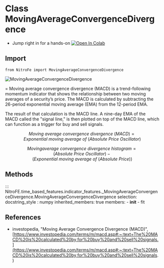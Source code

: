 

# Class MovingAverageConvergenceDivergence

* Jump right in for a hands-on [![Open In Colab](https://camo.githubusercontent.com/52feade06f2fecbf006889a904d221e6a730c194/68747470733a2f2f636f6c61622e72657365617263682e676f6f676c652e636f6d2f6173736574732f636f6c61622d62616467652e737667)](https://colab.research.google.com/drive/1Haj2YNNp36emN47ok9J7fhXGiQUgYIac?usp=sharing)

## Import
`
from NitroFe import MovingAverageConvergenceDivergence
`

![MovingAverageConvergenceDivergence](https://media.giphy.com/media/YxGDsuUB8WkHnCnLXE/giphy.gif)

=
Moving average convergence divergence (MACD) is a trend-following momentum indicator that shows the relationship
between two moving averages of a security’s price. The MACD is calculated by subtracting the 26-period exponential
moving average (EMA) from the 12-period EMA.

The result of that calculation is the MACD line. A nine-day EMA of the MACD called the "signal line,"
is then plotted on top of the MACD line, which can function as a trigger for buy and sell signals.

$$
Moving \ average \ convergence \ divergence \ (MACD) = Exponential \ moving \ average \ of \ (Absolute \ Price \ Oscillator)
$$

$$
Moving average \ convergence \ divergence \ histogram = (Absolute \ Price \ Oscillator)- (Exponential \ moving \ average \ of \ (Absolute \ Price))
$$


## Methods

::: NitroFE.time_based_features.indicator_features._MovingAverageConvergenceDivergence.MovingAverageConvergenceDivergence
    selection:
        docstring_style : numpy
        inherited_members: true
        members:
        - __init__
        - fit

References
----------
* investopedia, "Moving Average Convergence Divergence (MACD)",
    [https://www.investopedia.com/terms/m/macd.asp#:~:text=The%20MACD%20is%20calculated%20by,for%20buy%20and%20sell%20signals.](https://www.investopedia.com/terms/m/macd.asp#:~:text=The%20MACD%20is%20calculated%20by,for%20buy%20and%20sell%20signals.)